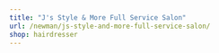```yaml
---
title: "J's Style & More Full Service Salon"
url: /newman/js-style-and-more-full-service-salon/
shop: hairdresser
---
```

